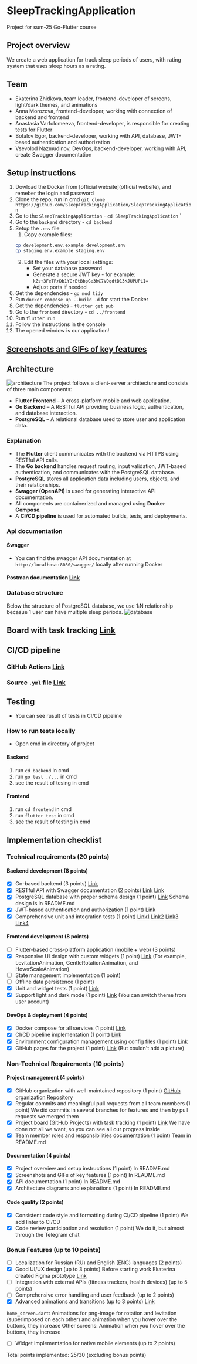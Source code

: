# SleepTrackingApplication
Project for sum-25 Go-Flutter course
## Project overview
We create a web application for track sleep periods of users, with rating system that uses sleep hours as a rating.
## Team
- Ekaterina Zhidkova, team leader, frontend-developer of screens, light/dark themes, and animations
- Anna Morozova, frontend-developer, working with connection of backend and frontend
- Anastasia Varfolomeeva, frontend-developer, is responsible for creating tests for Flutter
- Botalov Egor, backend-developer, working with API, database, JWT-based authentication and authorization
- Vsevolod Nazmudinov, DevOps, backend-developer, working with API, create Swagger documentation
## Setup instructions
1. Dowload the Docker from [official website](official website), and remeber the login and password
2. Clone the repo, run in cmd `git clone https://github.com/SleepTrackingApplication/SleepTrackingApplication`
3. Go to the  `SleepTrackingApplication` - `cd SleepTrackingApplication` `
4. Go to the `backend` directory - `cd backend`
5. Setup the `.env` file
	1. Copy example files:
	```bash
	cp development.env.example development.env
	cp staging.env.example staging.env
	```
	2. Edit the files with your local settings:
	   - Set your database password
	   - Generate a secure JWT key -  for example: `kZs+3FeTR+Db1YGrEtBbpGe3hC7VOqdtD13KJUPUPLI=`
	   - Adjust ports if needed
6. Get the dependencies - `go mod tidy`
7. Run `docker compose up --build -d` for start the Docker
8. Get the dependencies - `flutter get pub`
9. Go to the `frontend` directory - `cd ../frontend`
10. Run `flutter run` 
11. Follow the instructions in the console
12. The opened window is our application!
## [Screenshots and GIFs of key features](https://github.com/SleepTrackingApplication/SleepTrackingApplication/blob/Dev/docs/Key_features.md)
## Architecture
![architecture](docs/images/arch.png)
The project follows a client-server architecture and consists of three main components:

- **Flutter Frontend** – A cross-platform mobile and web application.
- **Go Backend** – A RESTful API providing business logic, authentication, and database interaction.
- **PostgreSQL** – A relational database used to store user and application data.
### Explanation
- The **Flutter** client communicates with the backend via HTTPS using RESTful API calls.
- The **Go backend** handles request routing, input validation, JWT-based authentication, and communicates with the PostgreSQL database.
- **PostgreSQL** stores all application data including users, objects, and their relationships.
- **Swagger (OpenAPI)** is used for generating interactive API documentation.
- All components are containerized and managed using **Docker Compose**.
- A **CI/CD pipeline** is used for automated builds, tests, and deployments.
### Api documentation
#### Swagger 
- You can find the swagger API documentation at `http://localhost:8080/swagger/`  locally after running Docker
#### Postman documentation [Link](https://egorbotalov.postman.co/workspace/Egor-Botalov's-Workspace~6a8f249d-7a80-46c0-87ad-e1706bbe6a9c/collection/46437066-84955ccd-060a-453a-ad82-5cbbd0014221?action=share&creator=46437066)

### Database structure
Below the structure of PostgreSQL database, we use 1:N relationship becasue 1 user can have multiple sleep periods.
![database](docs/images/database.png)
## Board with task tracking [Link](https://github.com/orgs/SleepTrackingApplication/projects/1)
## CI/CD pipeline 

### GitHub Actions [Link](https://github.com/SleepTrackingApplication/SleepTrackingApplication/actions)
### Source `.yml` file [Link](.github/workflows/ci-cd.yml)
##  Testing
- You can see rusult of tests in CI/CD pipeline
### How to run tests locally
- Open cmd in directory of project
#### Backend
1. run `cd backend` in cmd 
2. run `go test ./...` in cmd
3. see the result of tesing in cmd
#### Frontend
1. run `cd frontend` in cmd
2. run `flutter test` in cmd
3. see the result of testing in cmd
## Implementation checklist

### Technical requirements (20 points)
#### Backend development (8 points)
- [x] Go-based backend (3 points)
[Link](https://github.com/SleepTrackingApplication/SleepTrackingApplication/tree/Dev/backend)
- [x] RESTful API with Swagger documentation (2 points)
[Link](https://github.com/SleepTrackingApplication/SleepTrackingApplication/tree/Dev/backend/docs)
[Link](https://github.com/SleepTrackingApplication/SleepTrackingApplication/tree/Dev/backend/internal)
- [x] PostgreSQL database with proper schema design (1 point)
[Link](https://github.com/SleepTrackingApplication/SleepTrackingApplication/tree/Dev/backend/tmp) Schema design is in README.md
- [x] JWT-based authentication and authorization (1 point)
[Link](https://github.com/SleepTrackingApplication/SleepTrackingApplication/tree/Dev/backend/tmp)
- [x] Comprehensive unit and integration tests (1 point)
[Link1](https://github.com/SleepTrackingApplication/SleepTrackingApplication/blob/Dev/backend/internal/handlers/handlers_test.go)
[Link2](https://github.com/SleepTrackingApplication/SleepTrackingApplication/blob/Dev/backend/internal/models/models_test.go)
[Link3](https://github.com/SleepTrackingApplication/SleepTrackingApplication/tree/Dev/backend/internal/repository)
[Link4](https://github.com/SleepTrackingApplication/SleepTrackingApplication/blob/Dev/backend/internal/services/auth/auth_service_test.go)

#### Frontend development (8 points)
- [ ] Flutter-based cross-platform application (mobile + web) (3 points)
- [x] Responsive UI design with custom widgets (1 point)
[Link](https://github.com/SleepTrackingApplication/SleepTrackingApplication/blob/flutter-animations/frontend/lib/screens/home_screen.dart)
(For example, LevitationAnimation, GentleRotationAnimation, and HoverScaleAnimation)
- [ ] State management implementation (1 point)
- [ ] Offline data persistence (1 point)
- [x] Unit and widget tests (1 point)
[Link](https://github.com/SleepTrackingApplication/SleepTrackingApplication/commit/cf2384dfd81b41ed840b9ae32fcf7678abe26bf2)
- [x] Support light and dark mode (1 point)
[Link](https://github.com/SleepTrackingApplication/SleepTrackingApplication/tree/flutter-animations/frontend/lib) (You can switch theme from user account)

#### DevOps & deployment (4 points)
- [x] Docker compose for all services (1 point)
[Link](https://github.com/SleepTrackingApplication/SleepTrackingApplication/blob/Dev/backend/docker-compose.yml)
- [x] CI/CD pipeline implementation (1 point)
[Link](https://github.com/SleepTrackingApplication/SleepTrackingApplication/tree/Dev/.github/workflows)
- [x] Environment configuration management using config files (1 point)
[Link](https://github.com/SleepTrackingApplication/SleepTrackingApplication/tree/Dev/backend/configs)
- [x] GitHub pages for the project (1 point) 
[Link](https://sleeptrackingapplication.github.io/SleepTrackingApplication/)
(But couldn't add a picture)

### Non-Technical Requirements (10 points)
#### Project management (4 points)
- [x] GitHub organization with well-maintained repository (1 point)
[GitHub organization](https://github.com/SleepTrackingApplication)
[Repository](https://github.com/SleepTrackingApplication/SleepTrackingApplication)
- [x] Regular commits and meaningful pull requests from all team members (1 point)
We did commits in several branches for features and then by pull requests we merged them
- [x] Project board (GitHub Projects) with task tracking (1 point)
[Link](https://github.com/orgs/SleepTrackingApplication/projects/1/views/1)
We have done not all we want, so you can see all our progress inside
- [x] Team member roles and responsibilities documentation (1 point)
Team in README.md

#### Documentation (4 points)
- [x] Project overview and setup instructions (1 point)
In README.md
- [x] Screenshots and GIFs of key features (1 point)
In README.md
- [x] API documentation (1 point)
In README.md
- [x] Architecture diagrams and explanations (1 point)
In README.md

#### Code quality (2 points)
- [x] Consistent code style and formatting during CI/CD pipeline (1 point)
We add linter to CI/CD
- [x] Code review participation and resolution (1 point)
We do it, but almost through the Telegram chat

### Bonus Features (up to 10 points)
- [ ] Localization for Russian (RU) and English (ENG) languages (2 points)
- [x] Good UI/UX design (up to 3 points)
Before starting work Ekaterina created Figma prototype [Link](https://www.figma.com/design/U2Djwhrkar5nHY6cnRBTN8/Sleep-Tracking-App?node-id=0-1&t=yv0m8Cn8ngFmyF8U-1)
- [ ] Integration with external APIs (fitness trackers, health devices) (up to 5 points)
- [ ] Comprehensive error handling and user feedback (up to 2 points)
- [x] Advanced animations and transitions (up to 3 points)
[Link](https://github.com/SleepTrackingApplication/SleepTrackingApplication/tree/flutter-animations/frontend/lib)

`home_screen.dart`: Animations for png-image for rotation and levitation (superimposed on each other) and animation when you hover over the buttons, they increase
Other screens: Animation when you hover over the buttons, they increase
- [ ] Widget implementation for native mobile elements (up to 2 points)

Total points implemented: 25/30 (excluding bonus points)

